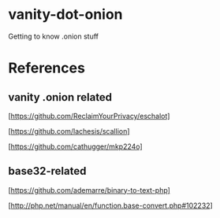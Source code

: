 # vanity-dot-onion
Getting to know .onion stuff

# References

## vanity .onion related

[https://github.com/ReclaimYourPrivacy/eschalot]

[https://github.com/lachesis/scallion]

[https://github.com/cathugger/mkp224o]

## base32-related

[https://github.com/ademarre/binary-to-text-php]

[http://php.net/manual/en/function.base-convert.php#102232]
